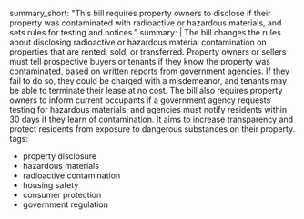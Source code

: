 summary_short: "This bill requires property owners to disclose if their property was contaminated with radioactive or hazardous materials, and sets rules for testing and notices."
summary: |
  The bill changes the rules about disclosing radioactive or hazardous material contamination on properties that are rented, sold, or transferred. Property owners or sellers must tell prospective buyers or tenants if they know the property was contaminated, based on written reports from government agencies. If they fail to do so, they could be charged with a misdemeanor, and tenants may be able to terminate their lease at no cost. The bill also requires property owners to inform current occupants if a government agency requests testing for hazardous materials, and agencies must notify residents within 30 days if they learn of contamination. It aims to increase transparency and protect residents from exposure to dangerous substances on their property.
tags:
  - property disclosure
  - hazardous materials
  - radioactive contamination
  - housing safety
  - consumer protection
  - government regulation

